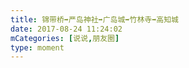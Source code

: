 ```yaml
---
title: 锦带桥➡️严岛神社➡️广岛城➡️竹林寺➡️高知城
date: 2017-08-24 11:24:02
mCategories: [说说,朋友圈]
type: moment
---
```


<div id="pics-20170824112402"></div>

<script>
var data = [
    {"link": "2017-08-24_000002.jpeg", "type": "shuoshuo"},
    {"link": "2017-08-24_000004.jpeg", "type": "shuoshuo"},
    {"link": "2017-08-24_000005.jpeg", "type": "shuoshuo"},
    {"link": "2017-08-24_000006.jpeg", "type": "shuoshuo"},
    {"link": "2017-08-24_000007.jpeg", "type": "shuoshuo"},
    {"link": "2017-08-24_000008.jpeg", "type": "shuoshuo"},
    {"link": "2017-08-24_000009.jpeg", "type": "shuoshuo"},
    {"link": "2017-08-24_000010.jpeg", "type": "shuoshuo"},
    {"link": "2017-08-24_000011.jpeg", "type": "shuoshuo"}
];
picsRender(data, "pics-20170824112402");
</script>
